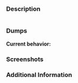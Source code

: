 <!-- READ THE README BEFORE SUBMITTING AN ISSUE!
IF YOU'RE HERE TO CREATE AN ISSUE ASKING FOR SUPPORT, YOU'RE IN THE WRONG PLACE.
For any support, visit Gitter: https://gitter.im/Cxbx-Reloaded/Lobby or Discord: https://discord.gg/26Xjx23
This template is meant to help create quality reports, please use it.
Here is an example issue that shows the basic usage: https://github.com/BenNottelling/game-compatibility/issues/1 -->

### Description
<!-- Provide a simple description of what happens during the emulation. -->


<!-- If the game displays an error message: -->
<!-- Click inside the window, press CTRL+C to copy, and paste between the apostrophes below -->
```

```

### Dumps 
<!-- XBE Dump, KrnlDebug, HLE Cache, ETC -->
<!-- To generate an XBE Dump, load your XBE then go to Edit -> Dump Xbe Info To -> File... then upload the Xbe.txt here. -->
<!-- To generate a KrnlDebug, go to View -> Debug Output (kernel) -> File... then begin emulation. When finished emulating, upload the KrnlDebug.txt here also.


### Status
**Previous behavior:** 
<!-- If there is no known previous behavior (e.g. you're creating the issue) just put 'None reported' -->

**Current behavior:**
<!-- Can be similar to your desciption, just shorter and more concise -->


### Screenshots
<!-- Graphics, Glitches, 'Test-Case' Messages, ETC. To easily screenshot, press ALT+PrtScr in the window, then paste below this text. -->


### Additional Information
<!-- Any additional information such as configuration (did you enable any 'hacks' in settings?), version hash, or other comments -->
